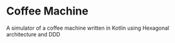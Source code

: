 # Coffee Machine

A simulator of a coffee machine written in Kotlin using Hexagonal architecture and DDD
